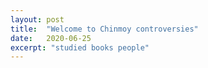 ```yaml
---
layout: post
title:  "Welcome to Chinmoy controversies"
date:   2020-06-25
excerpt: "studied books people"
---
```


